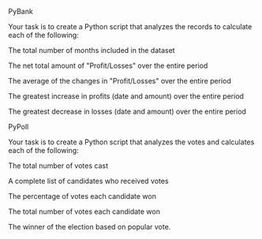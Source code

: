 PyBank

Your task is to create a Python script that analyzes the records to calculate each of the following:

  The total number of months included in the dataset
      
  The net total amount of "Profit/Losses" over the entire period

  The average of the changes in "Profit/Losses" over the entire period

  The greatest increase in profits (date and amount) over the entire period

  The greatest decrease in losses (date and amount) over the entire period
  
PyPoll

Your task is to create a Python script that analyzes the votes and calculates each of the following:

  The total number of votes cast

  A complete list of candidates who received votes

  The percentage of votes each candidate won

  The total number of votes each candidate won

  The winner of the election based on popular vote.

